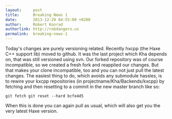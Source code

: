 ```yaml
---
layout:     post
title:      Breaking News 1
date:       2013-12-29 04:55:00 +0200
author:     Robert Konrad
authorlink: http://robdangero.us
permalink:  breaking-news-1
---
```

Today's changes are purely versioning related. Recently hxcpp (the Haxe C++ support lib) moved to github. It was the last project which Kha depends on, that was still versioned using svn. Our forked repository was of course incompatible, so we created a fresh fork and reapplied our changes. But that makes your clone incompatible, too and you can not just pull the latest changes.
The easiest thing to do, which avoids any submodule hassles, is to rewire your kxcpp repositories (in projectname/Kha/Backends/kxcpp) by fetching and then resetting to a commit in the new master branch like so:

`git fetch
git reset --hard bcfe4d5`

When this is done you can again pull as usual, which will also get you the very latest Haxe version.
